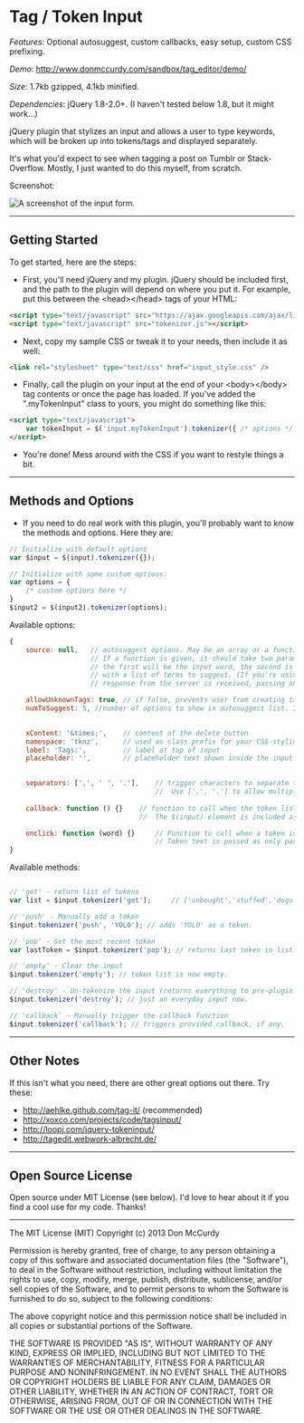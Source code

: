 Tag / Token Input
===============

*Features*: Optional autosuggest, custom callbacks, easy setup, custom CSS prefixing.

*Demo*: http://www.donmccurdy.com/sandbox/tag_editor/demo/

*Size*: 1.7kb gzipped, 4.1kb minified.

*Dependencies*: jQuery 1.8-2.0+. (I haven't tested below 1.8, but it might work...)

jQuery plugin that stylizes an input and allows a user to type keywords, which will be 
broken up into tokens/tags and displayed separately. 

It's what you'd expect to see when tagging a post on Tumblr or Stack-Overflow. Mostly, I 
just wanted to do this myself, from scratch.

Screenshot:

![A screenshot of the input form.](http://www.donmccurdy.net/sandbox/tag_editor/demo/screenshot3.png)

- - -

## Getting Started

To get started, here are the steps:

* First, you'll need jQuery and my plugin. jQuery should be included first, 
and the path to the plugin will depend on where you put it. 
For example, put this between the \<head\>\</head\> tags of your HTML:

```html
<script type="text/javascript" src="https://ajax.googleapis.com/ajax/libs/jquery/1.9.1/jquery.min.js" ></script>
<script type="text/javascript" src="tokenizer.js"></script>
```

* Next, copy my sample CSS or tweak it to your needs, then include it as well:

```html
<link rel="stylesheet" type="text/css" href="input_style.css" />
```

* Finally, call the plugin on your input at the end of your \<body\>\</body\> tag 
contents or once the page has loaded. If you've added the ".myTokenInput" class 
to yours, you might do something like this:

```html
<script type="text/javascript">
	var tokenInput = $('input.myTokenInput').tokenizer({ /* options */ });
</script>
```

* You're done! Mess around with the CSS if you want to restyle things a bit.

- - -

## Methods and Options

* If you need to do real work with this plugin, you'll probably want to know the 
methods and options. Here they are:

```javascript
// Initialize with default options
var $input = $(input).tokenizer({});

// Initialize with some custom options:
var options = {
	/* custom options here */
}
$input2 = $(input2).tokenizer(options);

```

Available options:

```javascript
{
	source: null, 	// autosuggest options. May be an array or a function.
					// If a function is given, it should take two parameters: 
					// the first will be the input word, the second is a function which should be called
					// with a list of terms to suggest. (If you're using Ajax, call this function after your 
					// response from the server is received, passing an array as the only parameter.)

	allowUnknownTags: true, // if false, prevents user from creating tags not on the autosuggest list
	numToSuggest: 5, //number of options to show in autosuggest list. If 0, all results are shown.
	

	xContent: '&times;', 	// content of the delete button
	namespace: 'tknz', 		// used as class prefix for your CSS-styling pleasure.
	label: 'Tags:', 		// label at top of input
	placeholder: '', 		// placeholder text shown inside the input

	
	separators: [',', ' ', '.'],	// trigger characters to separate tokens. 
				  					// 	Use [',', '.'] to allow multiple words per tag.
				  	
	callback: function () {} 	// function to call when the token list changes. 
								// 	The $(input) element is included as a parameter.

	onclick: function (word) {} 	// Function to call when a token is clicked. 
									// Token text is passed as only parameter.
}
```


Available methods:

```javascript

// 'get' - return list of tokens
var list = $input.tokenizer('get'); 	// ['unbought','stuffed','dogs']

// 'push' - Manually add a token
$input.tokenizer('push', 'YOLO'); // adds 'YOLO' as a token.

// 'pop' - Get the most recent token
var lastToken = $input.tokenizer('pop'); // returns last token in list.

// 'empty' - Clear the input
$input.tokenizer('empty'); // token list is now empty.

// 'destroy' - Un-tokenize the input (returns everything to pre-plugin state)
$input.tokenizer('destroy'); // just an everyday input now.

// 'callback' - Manually trigger the callback function
$input.tokenizer('callback'); // triggers provided callback, if any.


```

- - -

## Other Notes

If this isn't what you need, there are other great options out there. Try these:

* http://aehlke.github.com/tag-it/ (recommended)
* http://xoxco.com/projects/code/tagsinput/
* http://loopj.com/jquery-tokeninput/
* http://tagedit.webwork-albrecht.de/

- - -

## Open Source License

Open source under MIT License (see below). I'd love to hear about it if you find a cool use for my code. Thanks! 

- - -

The MIT License (MIT)
Copyright (c) 2013 Don McCurdy

Permission is hereby granted, free of charge, to any person obtaining a copy of this software and associated documentation files (the "Software"), to deal in the Software without restriction, including without limitation the rights to use, copy, modify, merge, publish, distribute, sublicense, and/or sell copies of the Software, and to permit persons to whom the Software is furnished to do so, subject to the following conditions:

The above copyright notice and this permission notice shall be included in all copies or substantial portions of the Software.

THE SOFTWARE IS PROVIDED "AS IS", WITHOUT WARRANTY OF ANY KIND, EXPRESS OR IMPLIED, INCLUDING BUT NOT LIMITED TO THE WARRANTIES OF MERCHANTABILITY, FITNESS FOR A PARTICULAR PURPOSE AND NONINFRINGEMENT. IN NO EVENT SHALL THE AUTHORS OR COPYRIGHT HOLDERS BE LIABLE FOR ANY CLAIM, DAMAGES OR OTHER LIABILITY, WHETHER IN AN ACTION OF CONTRACT, TORT OR OTHERWISE, ARISING FROM, OUT OF OR IN CONNECTION WITH THE SOFTWARE OR THE USE OR OTHER DEALINGS IN THE SOFTWARE.
